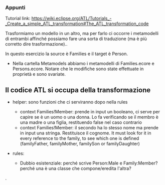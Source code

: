 ### Appunti

Tutorial link: https://wiki.eclipse.org/ATL/Tutorials_-_Create_a_simple_ATL_transformation#The_ATL_transformation_code

Trasformiamo un modello in un altro, ma per farlo ci occorre i metamodelli di entrambi affinché possiamo fare una sorta di traduzione (ma è più corretto dire trasformazione)..

In questo esercizio la source è Families e il target è Person.

- Nella cartella Metamodels abbiamo i metamodelli di Families.ecore e Persons.ecore. Notare che le modifiche sono state effettuate in proprietà e sono svariate.

## Il codice ATL si occupa della transformazione

- helper: sono funzioni che ci serviranno dopo nella rules
	- context Families!Member: prende in input un booleano, ci serve per capire se è un uomo o una donna. Lo fa verificando se il membro è una madre o una figlia, restituendo false nel caso contrario
	- context Families!Member: il secondo ha lo stesso nome ma prende in input una stringa. Restituisce il cognome.  It must look for it in every reference to the family, to see which one is defined (familyFather, familyMother, familySon or familyDaughter)

- rules: 
	- Dubbio esistenziale: perché scrive Person:Male e Family:Member? perché una è una classe che compone/eredita l'altra?
	
.

